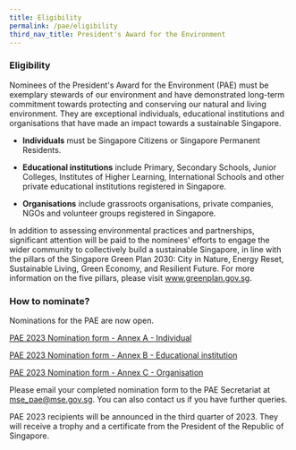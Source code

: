 ```yaml
---
title: Eligibility
permalink: /pae/eligibility
third_nav_title: President's Award for the Environment
---
```



### Eligibility

Nominees of the President's Award for the Environment (PAE) must be exemplary stewards of our environment and have demonstrated long-term commitment towards protecting and conserving our natural and living environment. They are exceptional individuals, educational institutions and organisations that have made an impact towards a sustainable Singapore.

* **Individuals** must be Singapore Citizens or Singapore Permanent Residents.

* **Educational institutions** include Primary, Secondary Schools, Junior Colleges, Institutes of Higher Learning, International Schools and other private educational institutions registered in Singapore.

* **Organisations** include grassroots organisations, private companies, NGOs and volunteer groups registered in Singapore.

In addition to assessing environmental practices and partnerships, significant attention will be paid to the nominees' efforts to engage the wider community to collectively build a sustainable Singapore, in line with the pillars of the Singapore Green Plan 2030: City in Nature, Energy Reset, Sustainable Living, Green Economy, and Resilient Future. For more information on the five pillars, please visit www.greenplan.gov.sg. 

### How to nominate?

Nominations for the PAE are now open. 

[PAE 2023 Nomination form - Annex A - Individual](/resources/pae-2023-annex-a.docx)

[PAE 2023 Nomination form - Annex B - Educational institution](/resources/pae-2023-annex-b.docx)

[PAE 2023 Nomination form - Annex C - Organisation](/resources/pae-2023-annex-c.docx)

Please email your completed nomination form to the PAE Secretariat at <mse_pae@mse.gov.sg>. You can also contact us if you have further queries. 

PAE 2023 recipients will be announced in the third quarter of 2023. They will receive a trophy and a certificate from the President of the Republic of Singapore.
